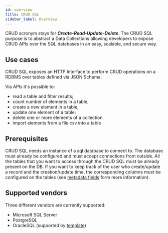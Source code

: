 ```yaml
---
id: overview
title: CRUD SQL
sidebar_label: Overview
---
```


<!--
WARNING: this file was automatically generated by Mia-Platform Doc Aggregator.
DO NOT MODIFY IT BY HAND.
Instead, modify the source file and run the aggregator to regenerate this file.
-->

CRUD acronym stays for ***Create-Read-Update-Delete***. The CRUD SQL purpose is to abstract a Data Collections allowing 
developers to expose CRUD APIs over the SQL databases in an easy, scalable, and secure way.

## Use cases
CRUD SQL exposes an HTTP Interface to perform CRUD operations on a RDBMS over tables defined via JSON Schema.

Via APIs it's possible to:

- read a table and filter results;
- count number of elements in a table;
- create a new element in a table;
- update one element of a table;
- delete one or more elements of a collection.
- import elements from a file csv into a table

## Prerequisites
CRUD SQL needs an instance of a sql database to connect to. The database must already be configured and must accept 
connections from outside. All the tables that you want to access through the CRUD SQL must be already present on the DB.
If you want to keep track of the user who create/update a record and the creation/update time, the corresponding columns must be configured on the tables
(see  [metadata fields](./20_configuration.md#metadata-fields) form more information).

## Supported vendors
Three different vendors are currently supported:
- Microsoft SQL Server
- PostgreSQL
- OracleSQL (supported by [template](../templates/crud-oracle))
